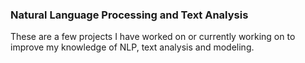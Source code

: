 ### Natural Language Processing and Text Analysis

These are a few projects I have worked on or currently working on to improve my knowledge of NLP, text analysis and modeling.
